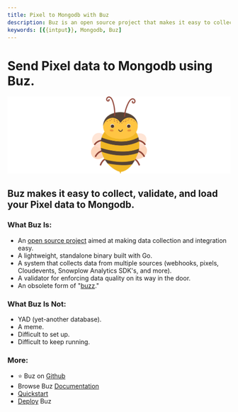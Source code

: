 ```yaml
---
title: Pixel to Mongodb with Buz
description: Buz is an open source project that makes it easy to collect, validate, and load Pixel data to Mongodb.
keywords: [{{intput}}, Mongodb, Buz]
---
```


# Send Pixel data to Mongodb using Buz.

![buzz](../../../static/img/buzz.png)


## Buz makes it easy to collect, validate, and load your Pixel data to Mongodb.


### What Buz Is:

- An [open source project](https://github.com/silverton-io/buz) aimed at making data collection and integration easy.
- A lightweight, standalone binary built with Go.
- A system that collects data from multiple sources (webhooks, pixels, Cloudevents, Snowplow Analytics SDK's, and more).
- A validator for enforcing data quality on its way in the door.
- An obsolete form of "[buzz](https://www.merriam-webster.com/dictionary/buzz)."


### What Buz Is Not:

- YAD (yet-another database).
- A meme.
- Difficult to set up.
- Difficult to keep running.


### More:
- ⭐ Buz on [Github](https://github.com/silverton-io/buz)
- Browse Buz [Documentation](/)
- [Quickstart](/examples/quickstart)
- [Deploy](category/deploying-buz) Buz
